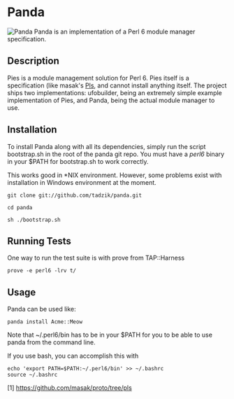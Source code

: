# Panda

![Panda](http://modules.perl6.org/panda.png) Panda is an implementation of a Perl 6 module manager specification.

## Description

Pies is a module management solution for Perl 6.
Pies itself is a specification (like masak's [Pls](https://github.com/masak/proto/tree/panda), and cannot
install anything itself. The project ships two implementations:
ufobuilder, being an extremely simple example implementation of Pies,
and Panda, being the actual module manager to use.

## Installation

To install Panda along with all its dependencies, simply run the script
bootstrap.sh in the root of the panda git repo. You must have a
*perl6* binary in your $PATH for bootstrap.sh to work correctly.

This works good in *NIX environment.
However, some problems exist with installation in Windows environment
at the moment.

    git clone git://github.com/tadzik/panda.git

    cd panda

    sh ./bootstrap.sh

## Running Tests

One way to run the test suite is with prove from TAP::Harness

    prove -e perl6 -lrv t/

## Usage

Panda can be used like:

    panda install Acme::Meow

Note that ~/.perl6/bin has to be in your $PATH for you to be able to use
panda from the command line.

If you use bash, you can accomplish this with

    echo 'export PATH=$PATH:~/.perl6/bin' >> ~/.bashrc
    source ~/.bashrc

[1] https://github.com/masak/proto/tree/pls
